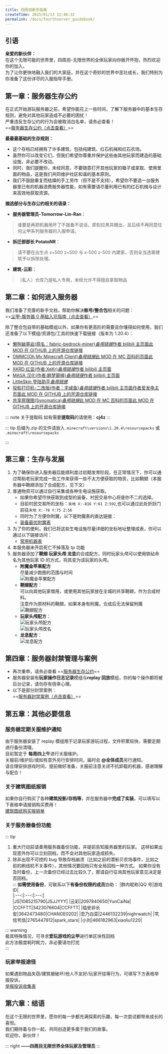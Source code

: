 ```yaml
---
title: 四周目新手指南
createTime: 2025/01/13 12:46:32
permalink: /docs/fourthserver_guidebook/
---
```


## 引语

**亲爱的新伙伴：**  
在这个无限可能的世界里，四周目-无限世界的全体玩家向你敞开怀抱，热烈欢迎你的加入。  
为了让你更快地融入我们的大家庭，并在这个奇妙的世界中茁壮成长，我们特别为你准备了这份详尽的入服指导手册。

## **第一章：服务器生存公约**

在正式开始游玩服务器之前，希望你能花上一些时间，了解下服务器中的基本生存规则，避免对其他玩家造成不必要的困扰！  
严重违反生存公约的行为会被取消白名单，请务必查看！  
==[服务器生存公约（点击查看）](./02服务器生存公约.md)==

**最最最基础的生存规则：**

- 这个存档已经拥有了许多建筑，包括纯建筑、红石机械和红石农场。
- 虽然你可以改变它们，但我们希望你尊重并保护这些由其他玩家而建造的基础设施，非必要不改动。
- 同时，我们提醒你，未经同意，不要随意打开其他玩家的箱子或拿取、使用里面的物品，这是我们共同维护社区和谐的基本原则。
- 我们不鼓励重复而枯燥的手工劳作（但不是不支持），希望你不要造一台服务器里已有的机器浪费服务器性能，如有需要请尽量利用已有的红石机械与设计来高效地获取资源。

**摘选部分与生存公约相关的语录：**

- **服务器管理员-Tomorrow-Lin-Ran**：

> 谁要是再把机器用坏了不报备不说话，即刻拉黑并踢出，且后续不再同意任何尘甲系列服务器的入服申请。

- **拆迁部部长 PotatoNR**：

> 请不要在出生点 x+500 z+500 与 x-500 z-500 内建家，否则全当违章建筑予以拆除处理。

- **建筑-云彩**：

> （私人）仓库乃是私人专用，未经允许不得擅自拿取物品

## **第二章：如何进入服务器**

我们准备了完善的新手文档，帮助你解决**账号/整合包**相关的问题：  
==[尘甲-服务器 0 基础入坑指南（点击查看）](../尘甲-服务器0基础入坑指南.md)==

除了整合包自带的基础模组以外，如果你有更高阶的需要且你懂得如何使用，我们还准备了以下模组/资源包/工具的快速下载链接（版本为 1.20.4）：

- [懒狗破基岩(原名：fabric-bedrock-miner)](https://pan.linran.moe/s/x5Cb/CJ4Z)[_备用链接_](https://wwjj.lanzn.com/i4zKg2f2rpxa)[作者 bilibili 主页面](https://space.bilibili.com/397105271)[此 MOD 在 GITHUB 上的开源仓库链接](https://github.com/bunnyi116/fabric-bedrock-miner?tab=readme-ov-file)
- [OMMC(Oh My Minecraft Client)](https://pan.linran.moe/s/04s5/CJ4Z)[_备用链接_](https://wwjj.lanzn.com/iYEjY2epimqd)[此 MOD 在 MC 百科的页面](https://www.mcmod.cn/class/4189.html)[此 MOD 在 GITHUB 上的开源仓库链接](https://github.com/SkyDynamic/oh-my-minecraft-client)
- [XKRD 红显(作者:XeKr)](https://pan.linran.moe/s/dQup/CJ4Z)[_备用链接_](https://wwjj.lanzn.com/izXmJ2f2qltg)[作者 bilibili 主页面](https://space.bilibili.com/5930630)
- [MASA 汉化(作者:醉梦巅峰)](https://pan.linran.moe/s/6QS5/CJ4Z)[_备用链接_](https://wwjj.lanzn.com/iG1sa2epimsf)[作者 bilibili 主页面](https://space.bilibili.com/13205801)
- [LittleSkin 登陆助手](https://pan.linran.moe/s/gkfg/CJ4Z)[_备用链接_](https://wwjj.lanzn.com/iWxho2episoh)
- [投影打印机-二改版(作者：宅咸鱼)](https://pan.linran.moe/s/odim/CJ4Z)[_备用链接_](https://wwjj.lanzouu.com/iDx3P31ndf3e)[作者 bilibili 主页面](https://space.bilibili.com/31545812)[作者爱发电主页面](https://afdian.com/a/zhaixianyu_001)[此 MOD 在 GITHUB 上的开源仓库链接](https://github.com/zhaixianyu/litematica-printer)
- [共享原理图(Syncmatica)](https://pan.linran.moe/s/aVI8/CJ4Z)[_备用链接_](https://wwjj.lanzn.com/iU83y2nsovih)[此 MOD 在 MC 百科的页面](https://www.mcmod.cn/class/6842.html)[此 MOD 在 GITHUB 上的开源仓库链接](https://github.com/End-Tech/syncmatica)

::: note 关于提取码
如有需要**提取码**的请使用：**cj4z**
:::

::: tip
后缀为.zip 的文件请放入`.minecraft\versions\1.20.4\resourcepacks` 或 `.minecraft\resourcepacks`

:::

## **第三章：生存与发展**

1. 为了确保你进入服务器后能顺利度过初期发育阶段，在正常情况下，你可以通过帮助老玩家完成一些工作来获得一些不太方便获取的物资，比如鞘翅（本服务器中鞘翅添加了合成配方，见下文）
2. 普通物资可以通过自行采集或各种生电设施获取。
   - 如果你希望尽快获取到成型的装备，村民交易中心将是你不二的选择。
   - 目前村民交易所的坐标：`末地 X:-816 Y:61 Z:592`,也可以通过此处折跃门前往`末地 X:-78 Y:75 Z:56`
   - 同时为了方便你附魔，以下是附魔表的直达链接：
   - [装备最优附魔表](./03装备最优附魔表.md)
3. 为了你的便利，我们已将这些生电设施尽量详细的坐标地址整理成表，你可以通过以下链接访问：
   - [常用机器表](./常用机器坐标.md)
4. 本服务器未开启死亡不掉落及 tp 功能
5. 服务器添加了**鞘翅 玩家头颅 龙息**的合成配方，同时玩家头颅可以使用铁砧命名为其他玩家 ID 的方式，将其变为该玩家的头颅。
   - **附魔金苹果配方**  
      尽量减少跑图的范围与时间  
      ![附魔金苹果配方](/img/03公益服务器/四周目/01四周目新手指南/附魔金苹果.png)
   - **鞘翅配方**：  
      可以向其他玩家借用，或使用其他玩家放在主城的共享鞘翅，作为合成材料。  
      注意作为原材料的鞘翅，如果本身有附魔，合成后无法保留附魔  
      ![鞘翅配方](/img/03公益服务器/四周目/01四周目新手指南/鞘翅.png)
   - **玩家头颅配方**：  
      ![玩家头颅配方](/img/03公益服务器/四周目/01四周目新手指南/头颅_1.png)  
      ![玩家头颅改名](/img/03公益服务器/四周目/01四周目新手指南/头颅_2.png)
   - **龙息配方**：  
      ![龙息配方](/img/03公益服务器/四周目/01四周目新手指南/龙息.png)

## **第四章：服务器封禁管理与案例**

- 再次重申，请务必查看 ==[服务器生存公约](./02服务器生存公约.md)==
- 服务器安装有**玩家操作日志记录**模组与**replay 回放**模组，你的每个操作都将被后台记录，请勿存有侥幸心理。
- 以下是部分封禁案例：  
  ==[服务器封禁案例（点击查看）](./服务器封禁案例/索引.md)==

## **第五章：其他必要信息**

### **服务器定期关服维护通知**

由于服务器安装了 replay 模组用于记录玩家游玩过程，文件积累较快，需要定期进行备份清理。  
目前暂定于 **每周四上午**进行关服维护。  
关服前/维护后/或如有意外另行安排时间，届时会 **@全体成员**另行通知。  
请合理安排游戏时间，提前做好准备，关服前注意关闭不抗卸载的机器，感谢理解与配合！

### **关于建筑图纸报销**

如果你自行购买了各种**建筑投影/存档等**，并在服务器中**完成了实装**，可以填写以下表格申请报销购买费用！  
[建筑图纸购买报销单](https://docs.qq.com/form/page/DVkNSTUNiTE1GTHdH)

### **关于服务器备份功能**

::: tip

1. 重大行动前请善用服务器备份功能，并提前告知服务器里的玩家。
   这样如果出现意外你可以立刻回档，而不会对其他玩家造成损失。
2. 除非出现不可控的 bug 导致存档崩溃（比如之前的潜影贝农场事件，比如之前的刷线机不关事件），其他情况要回档只有全局回档一种方式。
   如果你没有及时备份，上一次备份已经过去比较久了，那请自行征询其他玩家意见决定是否回档。  
   :::
   **如需使用备份**，可联系以下**有备份权限的成员**协助：
   |群内昵称|QQ 号|游戏 ID|  
   |:---:|:---:|:---:|  
   |JS|1085215790|JSJJYYY|
   |云彩|2097840650|YunCaiNa|
   |CCFFTT|3423076604|CCFFTT|
   |临安非长安|3642473480|CHANGE0202|
   |吾乃白菜|2446132239|nighrwatch|
   |䒖信䒖信|2765447812|spark_stars|
   |小刘|466182963|xiaoliu1220|

::: warning  
极其特殊情况，可寻求**爱玩游戏的尘甲**进行单区块性回档  
此方法极度耗时耗力，非必要请勿打扰  
:::

### **玩家举报途径**

如果遇到物品失窃/建筑被破坏/他人不友好/玩家开挂等行为，可填写下方表格举报投诉。  
[举报投诉收集表](https://docs.qq.com/form/page/DVm95VXdIdVhVQ3pQ)

## **第六章：结语**

在这个无限的世界里，愿你的每一步都充满探索的乐趣，每一次尝试都带来成长的喜悦。  
我们期待着与你一起，共同创造更多属于我们的故事。  
欢迎你，新伙伴！

::: right
**——四周目无限世界全体玩家及管理员**
:::
